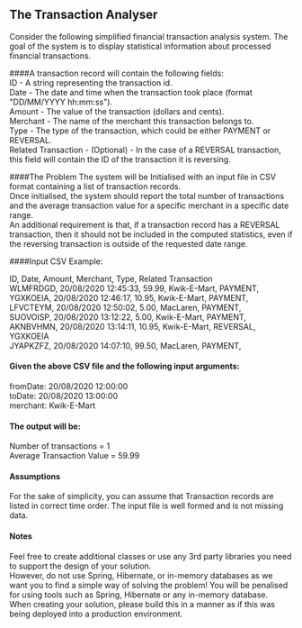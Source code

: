 ## The Transaction Analyser

Consider the following simplified financial transaction analysis system. The goal of the system is to
display statistical information about processed financial transactions.

####A transaction record will contain the following fields:  
ID - A string representing the transaction id.  
Date - The date and time when the transaction took place (format "DD/MM/YYYY hh:mm:ss").  
Amount - The value of the transaction (dollars and cents).  
Merchant - The name of the merchant this transaction belongs to.  
Type - The type of the transaction, which could be either PAYMENT or REVERSAL.  
Related Transaction - (Optional) - In the case of a REVERSAL transaction, this field will contain the
ID of the transaction it is reversing.  

####The Problem
The system will be Initialised with an input file in CSV format containing a list of transaction
records.  
Once initialised, the system should report the total number of transactions and the average
transaction value for a specific merchant in a specific date range.  
An additional requirement is that, if a transaction record has a REVERSAL transaction, then it
should not be included in the computed statistics, even if the reversing transaction is outside of the
requested date range.


####Input CSV Example:

ID, Date, Amount, Merchant, Type, Related Transaction     
WLMFRDGD, 20/08/2020 12:45:33, 59.99, Kwik-E-Mart, PAYMENT,  
YGXKOEIA, 20/08/2020 12:46:17, 10.95, Kwik-E-Mart, PAYMENT,  
LFVCTEYM, 20/08/2020 12:50:02, 5.00, MacLaren, PAYMENT,  
SUOVOISP, 20/08/2020 13:12:22, 5.00, Kwik-E-Mart, PAYMENT,  
AKNBVHMN, 20/08/2020 13:14:11, 10.95, Kwik-E-Mart, REVERSAL, YGXKOEIA  
JYAPKZFZ, 20/08/2020 14:07:10, 99.50, MacLaren, PAYMENT,  

#### Given the above CSV file and the following input arguments:

fromDate: 20/08/2020 12:00:00  
toDate: 20/08/2020 13:00:00  
merchant: Kwik-E-Mart  

#### The output will be:
Number of transactions = 1  
Average Transaction Value = 59.99  

#### Assumptions
For the sake of simplicity, you can assume that Transaction records are listed in correct time order.
The input file is well formed and is not missing data.

#### Notes
Feel free to create additional classes or use any 3rd party libraries you need to support the design
of your solution.  
However, do not use Spring, Hibernate, or in-memory databases as we want you to find a simple
way of solving the problem! You will be penalised for using tools such as Spring, Hibernate or any
in-memory database.  
When creating your solution, please build this in a manner as if this was being deployed into a
production environment.